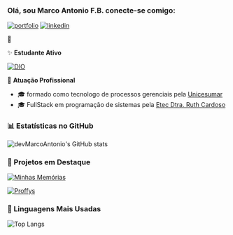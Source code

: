 ### Olá, sou Marco Antonio F.B. conecte-se comigo:
[![portfolio](https://img.shields.io/badge/my_gitHub-000?style=for-the-badge&logo=github&logoColor=white)](https://github.com/devMarcoAntonio)
[![linkedin](https://img.shields.io/badge/linkedin-0A66C2?style=for-the-badge&logo=linkedin&logoColor=white)](www.linkedin.com/in/marco-antonio-8b627a345)

👋

✨ **Estudante Ativo** 

 [![DIO](https://img.shields.io/badge/dio-0A66C2?style=for-the-badge&logo=linkedin&logoColor=white)](https://www.dio.me/users/marcoantoniobraz) 

🏢 **Atuação Profissional**

- 🎓 formado como tecnologo de processos gerenciais pela [Unicesumar](www.unicesumar.edu.br)
- 🎓 FullStack em programação de sistemas pela [Etec Dtra. Ruth Cardoso](https://www.cps.sp.gov.br/etecs/etec-dra-ruth-cardoso/)

### 📊 Estatísticas no GitHub

![devMarcoAntonio's GitHub stats](https://github-readme-stats.vercel.app/api?username=devMarcoAntonio&show_icons=true&theme=dracula)

### 📌 Projetos em Destaque

[![Minhas Memórias](https://github-readme-stats.vercel.app/api/pin/?username=devMarcoAntonio&repo=minhas_memorias)](https://github.com/devMarcoAntonio/minhas_memorias](https://github.com/devMarcoAntonio/minhas_memorias))

[![Proffys](https://github-readme-stats.vercel.app/api/pin/?username=devMarcoAntonio&repo=Proffys)](https://github.com/devMarcoAntonio/Proffys)
### 🚀 Linguagens Mais Usadas

![Top Langs](https://github-readme-stats.vercel.app/api/top-langs/?username=devMarcoAntonio&layout=compact)